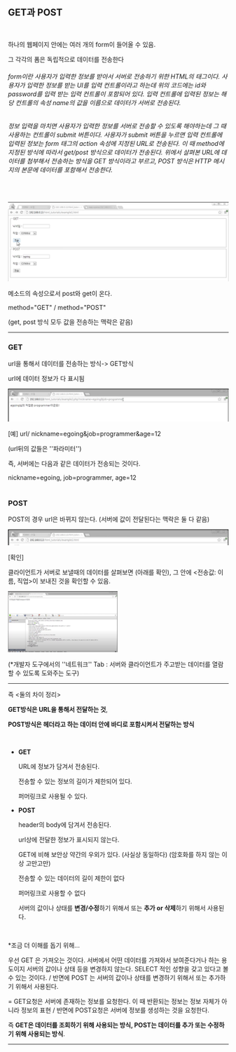 ## GET과 POST

​    

하나의 웹페이지 안에는 여러 개의 form이 들어올 수 있음.

그 각각의 폼은 독립적으로 데이터를 전송한다

###### form이란 사용자가 입력한 정보를 받아서 서버로 전송하기 위한 HTML의 태그이다. 사용자가 입력한 정보를 받는 UI를 입력 컨트롤이라고 하는데 위의 코드에는 id와 password를 입력 받는 입력 컨트롤이 포함되어 있다. 입력 컨트롤에 입력된 정보는 해당 컨트롤의 속성 name의 값을 이름으로 데이터가 서버로 전송된다.

###### 정보 입력을 마치면 사용자가 입력한 정보를 서버로 전송할 수 있도록 해야하는데 그 때 사용하는 컨트롤이 submit 버튼이다. 사용자가 submit 버튼을 누르면 입력 컨트롤에 입력된 정보는 form 태그의 action 속성에 지정된 URL로 전송된다. 이 때 method에 지정된 방식에 따라서 get/post 방식으로 데이터가 전송된다. 위에서 살펴본 URL에 데이터를 첨부해서 전송하는 방식을 GET 방식이라고 부르고, POST 방식은 HTTP 메시지의 본문에 데이터를 포함해서 전송한다.

​    

<img src="../source/하나의 웹페이지.png">

메소드의 속성으로서 post와 get이 온다.

method="GET" / method="POST" 

(get, post 방식 모두 값을 전송하는 맥락은 같음)

---

### GET

url을 통해서 데이터를 전송하는 방식-> GET방식

url에 데이터 정보가 다 표시됨 

<IMG src="../source/GET방식.PNG">

[예] url/ nickname=egoing&job=programmer&age=12

(url뒤의 값들은 ''파라미터'')

즉, 서버에는 다음과 같은 데이터가 전송되는 것이다. 

nickname=egoing, job=programmer, age=12

 #

### POST

POST의 경우 url은 바뀌지 않는다. (서버에 값이 전달된다는 맥락은 둘 다 같음)

<img src="../source/POST방식.PNG">

[확인]

클라이언트가 서버로 보낼때의 데이터를 살펴보면 (아래를 확인), 그 안에 <전송값: 이름, 직업>이 보내진 것을 확인할 수 있음.

<img src="../source/개발자도구 네트워크tab.png" width="250">

(*개발자 도구에서의 ''네트워크'' Tab : 서버와 클라이언트가 주고받는 데이터를 열람할 수 있도록 도와주는 도구)

---

즉 <둘의 차이 정리>

**GET방식은 URL을 통해서 전달하는 것**, 

**POST방식은 헤더라고 하는 데이터 안에 바디로 포함시켜서 전달하는 방식**

​    

- **GET**

  URL에 정보가 담겨서 전송된다.

  전송할 수 있는 정보의 길이가 제한되어 있다.

  퍼머링크로 사용될 수 있다.

- **POST**

  header의 body에 담겨서 전송된다.

  url상에 전달한 정보가 표시되지 않는다.

  GET에 비해 보안상 약간의 우외가 있다. (사실상 동일하다) (암호화를 하지 않는 이상 고만고만)

  전송할 수 있는 데이터의 길이 제한이 없다

  퍼머링크로 사용할 수 없다

  서버의 값이나 상태를 **변경/수정**하기 위해서 또는 **추가 or 삭제**하기 위해서 사용된다.

​    

*조금 더 이해를 돕기 위해...

우선 GET 은 가져오는 것이다. 서버에서 어떤 데이터를 가져와서 보여준다거나 하는 용도이지 서버의 값이나 상태 등을 변경하지 않는다. SELECT 적인 성향을 갖고 있다고 볼 수 있는 것이다. / 반면에 POST 는 서버의 값이나 상태를 변경하기 위해서 또는 추가하기 위해서 사용된다.

= GET요청은 서버에 존재하는 정보를 요청한다. 이 때 반환되는 정보는 정보 자체가 아니라 정보의 표현 / 반면에 POST요청은 서버에 정보를 생성하는 것을 요청한다. 

즉 **GET은 데이터를 조회하기 위해 사용되는 방식, POST는 데이터를 추가 또는 수정하기 위해 사용되는 방식**.

---
